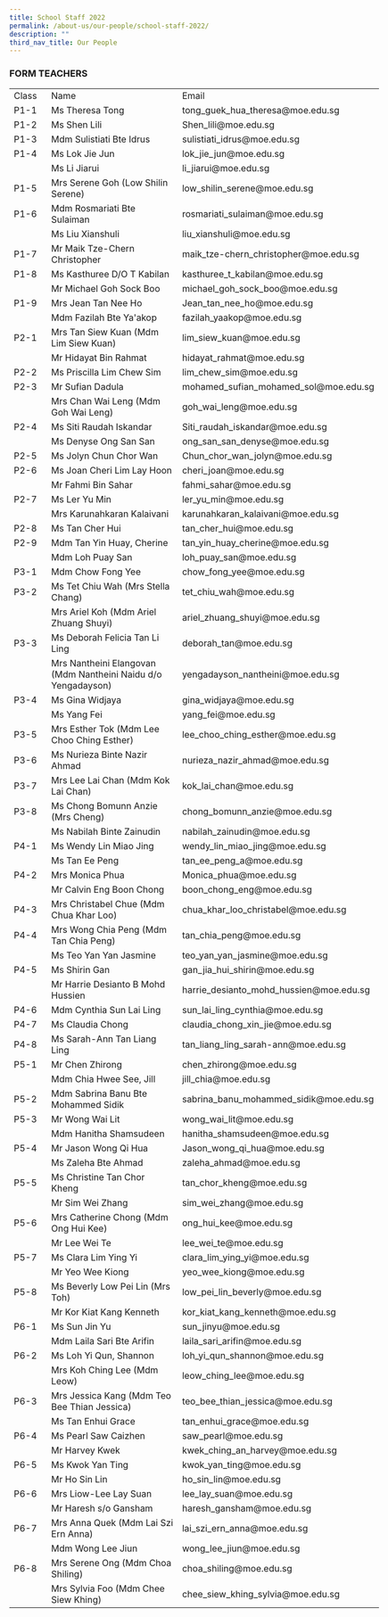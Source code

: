```yaml
---
title: School Staff 2022
permalink: /about-us/our-people/school-staff-2022/
description: ""
third_nav_title: Our People
---
```

<!--table {mso-displayed-decimal-separator:"\\."; mso-displayed-thousand-separator:"\\,";} @page {margin:.75in .7in .75in .7in; mso-header-margin:.3in; mso-footer-margin:.3in;} tr {mso-height-source:auto;} col {mso-width-source:auto;} br {mso-data-placement:same-cell;} td {padding-top:1px; padding-right:1px; padding-left:1px; mso-ignore:padding; color:black; font-size:11.0pt; font-weight:400; font-style:normal; text-decoration:none; font-family:Calibri, sans-serif; mso-font-charset:0; mso-number-format:General; text-align:general; vertical-align:bottom; border:none; mso-background-source:auto; mso-pattern:auto; mso-protection:locked visible; white-space:nowrap; mso-rotate:0;} .xl64 {border:.5pt solid windowtext;} .xl65 {border:.5pt solid windowtext; white-space:normal;} .xl66 {text-align:center; border:.5pt solid windowtext;} .xl67 {font-size:14.0pt; font-weight:700; text-align:center; border:.5pt solid windowtext; background:#D0CECE; mso-pattern:black none;} -->

### **FORM TEACHERS**
<table border="0" cellpadding="0" cellspacing="0" width="663" style="border-collapse:
 collapse;width:497pt"><colgroup><col width="57" style="mso-width-source:userset;mso-width-alt:2084;width:43pt"> <col width="291" style="mso-width-source:userset;mso-width-alt:10642;width:218pt"> <col width="315" style="mso-width-source:userset;mso-width-alt:11520;width:236pt"></colgroup><tbody><tr height="25" style="height:18.75pt"><td height="25" class="xl67" width="57" style="height:18.75pt;width:43pt">Class</td><td class="xl67" width="291" style="border-left:none;width:218pt">Name</td><td class="xl67" width="315" style="border-left:none;width:236pt">Email</td></tr><tr height="20" style="height:15.0pt"><td height="20" class="xl66" style="height:15.0pt;border-top:none">P1-1</td><td class="xl64" style="border-top:none;border-left:none">Ms Theresa Tong</td><td class="xl64" style="border-top:none;border-left:none">tong_guek_hua_theresa@moe.edu.sg</td></tr><tr height="20" style="height:15.0pt"><td height="20" class="xl66" style="height:15.0pt;border-top:none">P1-2</td><td class="xl64" style="border-top:none;border-left:none">Ms Shen Lili</td><td class="xl64" style="border-top:none;border-left:none">Shen_lili@moe.edu.sg</td></tr><tr height="20" style="height:15.0pt"><td height="20" class="xl66" style="height:15.0pt;border-top:none">P1-3</td><td class="xl64" style="border-top:none;border-left:none">Mdm Sulistiati Bte Idrus</td><td class="xl64" style="border-top:none;border-left:none">sulistiati_idrus@moe.edu.sg</td></tr><tr height="20" style="height:15.0pt"><td height="20" class="xl66" style="height:15.0pt;border-top:none">P1-4</td><td class="xl64" style="border-top:none;border-left:none">Ms Lok Jie Jun&nbsp;</td><td class="xl64" style="border-top:none;border-left:none">lok_jie_jun@moe.edu.sg</td></tr><tr height="20" style="height:15.0pt"><td height="20" class="xl66" style="height:15.0pt;border-top:none">&nbsp;</td><td class="xl64" style="border-top:none;border-left:none">Ms Li Jiarui&nbsp;</td><td class="xl64" style="border-top:none;border-left:none">li_jiarui@moe.edu.sg</td></tr><tr height="20" style="height:15.0pt"><td height="20" class="xl66" style="height:15.0pt;border-top:none">P1-5</td><td class="xl64" style="border-top:none;border-left:none">Mrs Serene Goh (Low Shilin Serene)</td><td class="xl64" style="border-top:none;border-left:none">low_shilin_serene@moe.edu.sg</td></tr><tr height="20" style="height:15.0pt"><td height="20" class="xl66" style="height:15.0pt;border-top:none">P1-6</td><td class="xl64" style="border-top:none;border-left:none">Mdm Rosmariati Bte Sulaiman</td><td class="xl64" style="border-top:none;border-left:none">rosmariati_sulaiman@moe.edu.sg</td></tr><tr height="20" style="height:15.0pt"><td height="20" class="xl66" style="height:15.0pt;border-top:none">&nbsp;</td><td class="xl64" style="border-top:none;border-left:none">Ms Liu Xianshuli</td><td class="xl64" style="border-top:none;border-left:none">liu_xianshuli@moe.edu.sg</td></tr><tr height="20" style="height:15.0pt"><td height="20" class="xl66" style="height:15.0pt;border-top:none">P1-7</td><td class="xl64" style="border-top:none;border-left:none">Mr Maik Tze-Chern Christopher&nbsp;</td><td class="xl64" style="border-top:none;border-left:none">maik_tze-chern_christopher@moe.edu.sg</td></tr><tr height="20" style="height:15.0pt"><td height="20" class="xl66" style="height:15.0pt;border-top:none">P1-8</td><td class="xl64" style="border-top:none;border-left:none">Ms Kasthuree D/O T Kabilan</td><td class="xl64" style="border-top:none;border-left:none">kasthuree_t_kabilan@moe.edu.sg</td></tr><tr height="20" style="height:15.0pt"><td height="20" class="xl66" style="height:15.0pt;border-top:none">&nbsp;</td><td class="xl64" style="border-top:none;border-left:none">Mr Michael Goh Sock Boo&nbsp;</td><td class="xl64" style="border-top:none;border-left:none">michael_goh_sock_boo@moe.edu.sg</td></tr><tr height="20" style="height:15.0pt"><td height="20" class="xl66" style="height:15.0pt;border-top:none">P1-9</td><td class="xl64" style="border-top:none;border-left:none">Mrs Jean Tan Nee Ho&nbsp;</td><td class="xl64" style="border-top:none;border-left:none">Jean_tan_nee_ho@moe.edu.sg</td></tr><tr height="20" style="height:15.0pt"><td height="20" class="xl66" style="height:15.0pt;border-top:none">&nbsp;</td><td class="xl64" style="border-top:none;border-left:none">Mdm Fazilah Bte Ya'akop</td><td class="xl64" style="border-top:none;border-left:none">fazilah_yaakop@moe.edu.sg</td></tr><tr height="20" style="height:15.0pt"><td height="20" class="xl66" style="height:15.0pt;border-top:none">P2-1</td><td class="xl64" style="border-top:none;border-left:none">Mrs Tan Siew Kuan (Mdm Lim Siew Kuan)&nbsp;&nbsp;</td><td class="xl64" style="border-top:none;border-left:none">lim_siew_kuan@moe.edu.sg</td></tr><tr height="20" style="height:15.0pt"><td height="20" class="xl66" style="height:15.0pt;border-top:none">&nbsp;</td><td class="xl64" style="border-top:none;border-left:none">Mr Hidayat Bin Rahmat&nbsp;</td><td class="xl64" style="border-top:none;border-left:none">hidayat_rahmat@moe.edu.sg</td></tr><tr height="20" style="height:15.0pt"><td height="20" class="xl66" style="height:15.0pt;border-top:none">P2-2</td><td class="xl64" style="border-top:none;border-left:none">Ms Priscilla Lim Chew Sim&nbsp;&nbsp;</td><td class="xl64" style="border-top:none;border-left:none">lim_chew_sim@moe.edu.sg</td></tr><tr height="20" style="height:15.0pt"><td height="20" class="xl66" style="height:15.0pt;border-top:none">P2-3</td><td class="xl64" style="border-top:none;border-left:none">Mr Sufian Dadula</td><td class="xl64" style="border-top:none;border-left:none">mohamed_sufian_mohamed_sol@moe.edu.sg</td></tr><tr height="20" style="height:15.0pt"><td height="20" class="xl66" style="height:15.0pt;border-top:none">&nbsp;</td><td class="xl64" style="border-top:none;border-left:none">Mrs Chan Wai Leng (Mdm Goh Wai Leng)&nbsp;</td><td class="xl64" style="border-top:none;border-left:none">goh_wai_leng@moe.edu.sg</td></tr><tr height="20" style="height:15.0pt"><td height="20" class="xl66" style="height:15.0pt;border-top:none">P2-4</td><td class="xl64" style="border-top:none;border-left:none">Ms Siti Raudah Iskandar&nbsp;</td><td class="xl64" style="border-top:none;border-left:none">Siti_raudah_iskandar@moe.edu.sg</td></tr><tr height="20" style="height:15.0pt"><td height="20" class="xl66" style="height:15.0pt;border-top:none">&nbsp;</td><td class="xl64" style="border-top:none;border-left:none">Ms Denyse Ong San San</td><td class="xl64" style="border-top:none;border-left:none">ong_san_san_denyse@moe.edu.sg</td></tr><tr height="20" style="height:15.0pt"><td height="20" class="xl66" style="height:15.0pt;border-top:none">P2-5</td><td class="xl64" style="border-top:none;border-left:none">Ms Jolyn Chun Chor Wan&nbsp;</td><td class="xl64" style="border-top:none;border-left:none">Chun_chor_wan_jolyn@moe.edu.sg</td></tr><tr height="20" style="height:15.0pt"><td height="20" class="xl66" style="height:15.0pt;border-top:none">P2-6</td><td class="xl64" style="border-top:none;border-left:none">Ms Joan Cheri Lim Lay Hoon</td><td class="xl64" style="border-top:none;border-left:none">cheri_joan@moe.edu.sg</td></tr><tr height="20" style="height:15.0pt"><td height="20" class="xl66" style="height:15.0pt;border-top:none">&nbsp;</td><td class="xl64" style="border-top:none;border-left:none">Mr Fahmi Bin Sahar&nbsp;</td><td class="xl64" style="border-top:none;border-left:none">fahmi_sahar@moe.edu.sg</td></tr><tr height="20" style="height:15.0pt"><td height="20" class="xl66" style="height:15.0pt;border-top:none">P2-7</td><td class="xl64" style="border-top:none;border-left:none">Ms Ler Yu Min&nbsp;</td><td class="xl64" style="border-top:none;border-left:none">ler_yu_min@moe.edu.sg</td></tr><tr height="20" style="height:15.0pt"><td height="20" class="xl66" style="height:15.0pt;border-top:none">&nbsp;</td><td class="xl64" style="border-top:none;border-left:none">Mrs Karunahkaran Kalaivani&nbsp;</td><td class="xl64" style="border-top:none;border-left:none">karunahkaran_kalaivani@moe.edu.sg</td></tr><tr height="20" style="height:15.0pt"><td height="20" class="xl66" style="height:15.0pt;border-top:none">P2-8</td><td class="xl64" style="border-top:none;border-left:none">Ms Tan Cher Hui&nbsp;</td><td class="xl64" style="border-top:none;border-left:none">tan_cher_hui@moe.edu.sg</td></tr><tr height="20" style="height:15.0pt"><td height="20" class="xl66" style="height:15.0pt;border-top:none">P2-9</td><td class="xl64" style="border-top:none;border-left:none">Mdm Tan Yin Huay, Cherine</td><td class="xl64" style="border-top:none;border-left:none">tan_yin_huay_cherine@moe.edu.sg</td></tr><tr height="20" style="height:15.0pt"><td height="20" class="xl66" style="height:15.0pt;border-top:none">&nbsp;</td><td class="xl64" style="border-top:none;border-left:none">Mdm Loh Puay San</td><td class="xl64" style="border-top:none;border-left:none">loh_puay_san@moe.edu.sg</td></tr><tr height="20" style="height:15.0pt"><td height="20" class="xl66" style="height:15.0pt;border-top:none">P3-1</td><td class="xl64" style="border-top:none;border-left:none">Mdm Chow Fong Yee</td><td class="xl64" style="border-top:none;border-left:none">chow_fong_yee@moe.edu.sg</td></tr><tr height="20" style="height:15.0pt"><td height="20" class="xl66" style="height:15.0pt;border-top:none">P3-2</td><td class="xl64" style="border-top:none;border-left:none">Ms Tet Chiu Wah (Mrs Stella Chang)</td><td class="xl64" style="border-top:none;border-left:none">tet_chiu_wah@moe.edu.sg</td></tr><tr height="20" style="height:15.0pt"><td height="20" class="xl66" style="height:15.0pt;border-top:none">&nbsp;</td><td class="xl64" style="border-top:none;border-left:none">Mrs Ariel Koh (Mdm Ariel Zhuang Shuyi)</td><td class="xl64" style="border-top:none;border-left:none">ariel_zhuang_shuyi@moe.edu.sg</td></tr><tr height="20" style="height:15.0pt"><td height="20" class="xl66" style="height:15.0pt;border-top:none">P3-3</td><td class="xl64" style="border-top:none;border-left:none">Ms Deborah Felicia Tan Li Ling</td><td class="xl64" style="border-top:none;border-left:none">deborah_tan@moe.edu.sg</td></tr><tr height="40" style="height:30.0pt"><td height="40" class="xl66" style="height:30.0pt;border-top:none">&nbsp;</td><td class="xl65" width="291" style="border-top:none;border-left:none;width:218pt">Mrs Nantheini Elangovan<br>(Mdm Nantheini Naidu d/o Yengadayson)</td><td class="xl64" style="border-top:none;border-left:none">yengadayson_nantheini@moe.edu.sg</td></tr><tr height="20" style="height:15.0pt"><td height="20" class="xl66" style="height:15.0pt;border-top:none">P3-4</td><td class="xl64" style="border-top:none;border-left:none">Ms Gina Widjaya&nbsp;</td><td class="xl64" style="border-top:none;border-left:none">gina_widjaya@moe.edu.sg</td></tr><tr height="20" style="height:15.0pt"><td height="20" class="xl66" style="height:15.0pt;border-top:none">&nbsp;</td><td class="xl64" style="border-top:none;border-left:none">Ms Yang Fei</td><td class="xl64" style="border-top:none;border-left:none">yang_fei@moe.edu.sg</td></tr><tr height="20" style="height:15.0pt"><td height="20" class="xl66" style="height:15.0pt;border-top:none">P3-5</td><td class="xl64" style="border-top:none;border-left:none">Mrs Esther Tok (Mdm Lee Choo Ching Esther)</td><td class="xl64" style="border-top:none;border-left:none">lee_choo_ching_esther@moe.edu.sg</td></tr><tr height="20" style="height:15.0pt"><td height="20" class="xl66" style="height:15.0pt;border-top:none">P3-6</td><td class="xl64" style="border-top:none;border-left:none">Ms Nurieza Binte Nazir Ahmad</td><td class="xl64" style="border-top:none;border-left:none">nurieza_nazir_ahmad@moe.edu.sg</td></tr><tr height="20" style="height:15.0pt"><td height="20" class="xl66" style="height:15.0pt;border-top:none">P3-7</td><td class="xl64" style="border-top:none;border-left:none">Mrs Lee Lai Chan (Mdm Kok Lai Chan)</td><td class="xl64" style="border-top:none;border-left:none">kok_lai_chan@moe.edu.sg</td></tr><tr height="20" style="height:15.0pt"><td height="20" class="xl66" style="height:15.0pt;border-top:none">P3-8</td><td class="xl64" style="border-top:none;border-left:none">Ms Chong Bomunn Anzie (Mrs Cheng)</td><td class="xl64" style="border-top:none;border-left:none">chong_bomunn_anzie@moe.edu.sg</td></tr><tr height="20" style="height:15.0pt"><td height="20" class="xl66" style="height:15.0pt;border-top:none">&nbsp;</td><td class="xl64" style="border-top:none;border-left:none">Ms Nabilah Binte Zainudin</td><td class="xl64" style="border-top:none;border-left:none">nabilah_zainudin@moe.edu.sg</td></tr><tr height="20" style="height:15.0pt"><td height="20" class="xl66" style="height:15.0pt;border-top:none">P4-1</td><td class="xl64" style="border-top:none;border-left:none">Ms Wendy Lin Miao Jing&nbsp;</td><td class="xl64" style="border-top:none;border-left:none">wendy_lin_miao_jing@moe.edu.sg</td></tr><tr height="20" style="height:15.0pt"><td height="20" class="xl66" style="height:15.0pt;border-top:none">&nbsp;</td><td class="xl64" style="border-top:none;border-left:none">Ms Tan Ee Peng&nbsp;</td><td class="xl64" style="border-top:none;border-left:none">tan_ee_peng_a@moe.edu.sg</td></tr><tr height="20" style="height:15.0pt"><td height="20" class="xl66" style="height:15.0pt;border-top:none">P4-2</td><td class="xl64" style="border-top:none;border-left:none">Mrs Monica Phua&nbsp;</td><td class="xl64" style="border-top:none;border-left:none">Monica_phua@moe.edu.sg</td></tr><tr height="20" style="height:15.0pt"><td height="20" class="xl66" style="height:15.0pt;border-top:none">&nbsp;</td><td class="xl64" style="border-top:none;border-left:none">Mr Calvin Eng Boon Chong&nbsp;</td><td class="xl64" style="border-top:none;border-left:none">boon_chong_eng@moe.edu.sg</td></tr><tr height="20" style="height:15.0pt"><td height="20" class="xl66" style="height:15.0pt;border-top:none">P4-3</td><td class="xl64" style="border-top:none;border-left:none">Mrs Christabel Chue (Mdm Chua Khar Loo)</td><td class="xl64" style="border-top:none;border-left:none">chua_khar_loo_christabel@moe.edu.sg</td></tr><tr height="20" style="height:15.0pt"><td height="20" class="xl66" style="height:15.0pt;border-top:none">P4-4</td><td class="xl64" style="border-top:none;border-left:none">Mrs Wong Chia Peng (Mdm Tan Chia Peng)</td><td class="xl64" style="border-top:none;border-left:none">tan_chia_peng@moe.edu.sg</td></tr><tr height="20" style="height:15.0pt"><td height="20" class="xl66" style="height:15.0pt;border-top:none">&nbsp;</td><td class="xl64" style="border-top:none;border-left:none">Ms Teo Yan Yan Jasmine</td><td class="xl64" style="border-top:none;border-left:none">teo_yan_yan_jasmine@moe.edu.sg</td></tr><tr height="20" style="height:15.0pt"><td height="20" class="xl66" style="height:15.0pt;border-top:none">P4-5</td><td class="xl64" style="border-top:none;border-left:none">Ms Shirin Gan</td><td class="xl64" style="border-top:none;border-left:none">gan_jia_hui_shirin@moe.edu.sg</td></tr><tr height="20" style="height:15.0pt"><td height="20" class="xl66" style="height:15.0pt;border-top:none">&nbsp;</td><td class="xl64" style="border-top:none;border-left:none">Mr Harrie Desianto B Mohd Hussien&nbsp;</td><td class="xl64" style="border-top:none;border-left:none">harrie_desianto_mohd_hussien@moe.edu.sg</td></tr><tr height="20" style="height:15.0pt"><td height="20" class="xl66" style="height:15.0pt;border-top:none">P4-6</td><td class="xl64" style="border-top:none;border-left:none">Mdm Cynthia Sun Lai Ling</td><td class="xl64" style="border-top:none;border-left:none">sun_lai_ling_cynthia@moe.edu.sg</td></tr><tr height="20" style="height:15.0pt"><td height="20" class="xl66" style="height:15.0pt;border-top:none">P4-7</td><td class="xl64" style="border-top:none;border-left:none">Ms Claudia Chong</td><td class="xl64" style="border-top:none;border-left:none">claudia_chong_xin_jie@moe.edu.sg</td></tr><tr height="20" style="height:15.0pt"><td height="20" class="xl66" style="height:15.0pt;border-top:none">P4-8</td><td class="xl64" style="border-top:none;border-left:none">Ms Sarah-Ann Tan Liang Ling</td><td class="xl64" style="border-top:none;border-left:none">tan_liang_ling_sarah-ann@moe.edu.sg</td></tr><tr height="20" style="height:15.0pt"><td height="20" class="xl66" style="height:15.0pt;border-top:none">P5-1</td><td class="xl64" style="border-top:none;border-left:none">Mr Chen Zhirong</td><td class="xl64" style="border-top:none;border-left:none">chen_zhirong@moe.edu.sg</td></tr><tr height="20" style="height:15.0pt"><td height="20" class="xl66" style="height:15.0pt;border-top:none">&nbsp;</td><td class="xl64" style="border-top:none;border-left:none">Mdm Chia Hwee See, Jill</td><td class="xl64" style="border-top:none;border-left:none">jill_chia@moe.edu.sg</td></tr><tr height="20" style="height:15.0pt"><td height="20" class="xl66" style="height:15.0pt;border-top:none">P5-2</td><td class="xl64" style="border-top:none;border-left:none">Mdm Sabrina Banu Bte Mohammed Sidik</td><td class="xl64" style="border-top:none;border-left:none">sabrina_banu_mohammed_sidik@moe.edu.sg</td></tr><tr height="20" style="height:15.0pt"><td height="20" class="xl66" style="height:15.0pt;border-top:none">P5-3</td><td class="xl64" style="border-top:none;border-left:none">Mr Wong Wai Lit</td><td class="xl64" style="border-top:none;border-left:none">wong_wai_lit@moe.edu.sg</td></tr><tr height="20" style="height:15.0pt"><td height="20" class="xl66" style="height:15.0pt;border-top:none">&nbsp;</td><td class="xl64" style="border-top:none;border-left:none">Mdm Hanitha Shamsudeen</td><td class="xl64" style="border-top:none;border-left:none">hanitha_shamsudeen@moe.edu.sg</td></tr><tr height="20" style="height:15.0pt"><td height="20" class="xl66" style="height:15.0pt;border-top:none">P5-4</td><td class="xl64" style="border-top:none;border-left:none">Mr Jason Wong Qi Hua</td><td class="xl64" style="border-top:none;border-left:none">Jason_wong_qi_hua@moe.edu.sg</td></tr><tr height="20" style="height:15.0pt"><td height="20" class="xl66" style="height:15.0pt;border-top:none">&nbsp;</td><td class="xl64" style="border-top:none;border-left:none">Ms Zaleha Bte Ahmad&nbsp;</td><td class="xl64" style="border-top:none;border-left:none">zaleha_ahmad@moe.edu.sg</td></tr><tr height="20" style="height:15.0pt"><td height="20" class="xl66" style="height:15.0pt;border-top:none">P5-5</td><td class="xl64" style="border-top:none;border-left:none">Ms Christine Tan Chor Kheng&nbsp;</td><td class="xl64" style="border-top:none;border-left:none">tan_chor_kheng@moe.edu.sg</td></tr><tr height="20" style="height:15.0pt"><td height="20" class="xl66" style="height:15.0pt;border-top:none">&nbsp;</td><td class="xl64" style="border-top:none;border-left:none">Mr Sim Wei Zhang&nbsp;</td><td class="xl64" style="border-top:none;border-left:none">sim_wei_zhang@moe.edu.sg</td></tr><tr height="20" style="height:15.0pt"><td height="20" class="xl66" style="height:15.0pt;border-top:none">P5-6</td><td class="xl64" style="border-top:none;border-left:none">Mrs Catherine Chong (Mdm Ong Hui Kee)</td><td class="xl64" style="border-top:none;border-left:none">ong_hui_kee@moe.edu.sg</td></tr><tr height="20" style="height:15.0pt"><td height="20" class="xl66" style="height:15.0pt;border-top:none">&nbsp;</td><td class="xl64" style="border-top:none;border-left:none">Mr Lee Wei Te</td><td class="xl64" style="border-top:none;border-left:none">lee_wei_te@moe.edu.sg</td></tr><tr height="20" style="height:15.0pt"><td height="20" class="xl66" style="height:15.0pt;border-top:none">P5-7</td><td class="xl64" style="border-top:none;border-left:none">Ms Clara Lim Ying Yi&nbsp;</td><td class="xl64" style="border-top:none;border-left:none">clara_lim_ying_yi@moe.edu.sg</td></tr><tr height="20" style="height:15.0pt"><td height="20" class="xl66" style="height:15.0pt;border-top:none">&nbsp;</td><td class="xl64" style="border-top:none;border-left:none">Mr Yeo Wee Kiong&nbsp;</td><td class="xl64" style="border-top:none;border-left:none">yeo_wee_kiong@moe.edu.sg</td></tr><tr height="20" style="height:15.0pt"><td height="20" class="xl66" style="height:15.0pt;border-top:none">P5-8</td><td class="xl64" style="border-top:none;border-left:none">Ms Beverly Low Pei Lin (Mrs Toh)</td><td class="xl64" style="border-top:none;border-left:none">low_pei_lin_beverly@moe.edu.sg</td></tr><tr height="20" style="height:15.0pt"><td height="20" class="xl66" style="height:15.0pt;border-top:none">&nbsp;</td><td class="xl64" style="border-top:none;border-left:none">Mr Kor Kiat Kang Kenneth</td><td class="xl64" style="border-top:none;border-left:none">kor_kiat_kang_kenneth@moe.edu.sg</td></tr><tr height="20" style="height:15.0pt"><td height="20" class="xl66" style="height:15.0pt;border-top:none">P6-1</td><td class="xl64" style="border-top:none;border-left:none">Ms Sun Jin Yu</td><td class="xl64" style="border-top:none;border-left:none">sun_jinyu@moe.edu.sg</td></tr><tr height="20" style="height:15.0pt"><td height="20" class="xl66" style="height:15.0pt;border-top:none">&nbsp;</td><td class="xl64" style="border-top:none;border-left:none">Mdm Laila Sari Bte Arifin&nbsp;&nbsp;</td><td class="xl64" style="border-top:none;border-left:none">laila_sari_arifin@moe.edu.sg</td></tr><tr height="20" style="height:15.0pt"><td height="20" class="xl66" style="height:15.0pt;border-top:none">P6-2</td><td class="xl64" style="border-top:none;border-left:none">Ms Loh Yi Qun, Shannon</td><td class="xl64" style="border-top:none;border-left:none">loh_yi_qun_shannon@moe.edu.sg</td></tr><tr height="20" style="height:15.0pt"><td height="20" class="xl66" style="height:15.0pt;border-top:none">&nbsp;</td><td class="xl64" style="border-top:none;border-left:none">Mrs Koh Ching Lee (Mdm Leow)</td><td class="xl64" style="border-top:none;border-left:none">leow_ching_lee@moe.edu.sg</td></tr><tr height="20" style="height:15.0pt"><td height="20" class="xl66" style="height:15.0pt;border-top:none">P6-3</td><td class="xl64" style="border-top:none;border-left:none">Mrs Jessica Kang (Mdm Teo Bee Thian Jessica)&nbsp;</td><td class="xl64" style="border-top:none;border-left:none">teo_bee_thian_jessica@moe.edu.sg</td></tr><tr height="20" style="height:15.0pt"><td height="20" class="xl66" style="height:15.0pt;border-top:none">&nbsp;</td><td class="xl64" style="border-top:none;border-left:none">Ms Tan Enhui Grace</td><td class="xl64" style="border-top:none;border-left:none">tan_enhui_grace@moe.edu.sg</td></tr><tr height="20" style="height:15.0pt"><td height="20" class="xl66" style="height:15.0pt;border-top:none">P6-4</td><td class="xl64" style="border-top:none;border-left:none">Ms Pearl Saw Caizhen&nbsp;</td><td class="xl64" style="border-top:none;border-left:none">saw_pearl@moe.edu.sg</td></tr><tr height="20" style="height:15.0pt"><td height="20" class="xl66" style="height:15.0pt;border-top:none">&nbsp;</td><td class="xl64" style="border-top:none;border-left:none">Mr Harvey Kwek&nbsp;</td><td class="xl64" style="border-top:none;border-left:none">kwek_ching_an_harvey@moe.edu.sg</td></tr><tr height="20" style="height:15.0pt"><td height="20" class="xl66" style="height:15.0pt;border-top:none">P6-5</td><td class="xl64" style="border-top:none;border-left:none">Ms Kwok Yan Ting</td><td class="xl64" style="border-top:none;border-left:none">kwok_yan_ting@moe.edu.sg</td></tr><tr height="20" style="height:15.0pt"><td height="20" class="xl66" style="height:15.0pt;border-top:none">&nbsp;</td><td class="xl64" style="border-top:none;border-left:none">Mr Ho Sin Lin&nbsp;</td><td class="xl64" style="border-top:none;border-left:none">ho_sin_lin@moe.edu.sg</td></tr><tr height="20" style="height:15.0pt"><td height="20" class="xl66" style="height:15.0pt;border-top:none">P6-6</td><td class="xl64" style="border-top:none;border-left:none">Mrs Liow-Lee Lay Suan</td><td class="xl64" style="border-top:none;border-left:none">lee_lay_suan@moe.edu.sg</td></tr><tr height="20" style="height:15.0pt"><td height="20" class="xl66" style="height:15.0pt;border-top:none">&nbsp;</td><td class="xl64" style="border-top:none;border-left:none">Mr Haresh s/o Gansham&nbsp;</td><td class="xl64" style="border-top:none;border-left:none">haresh_gansham@moe.edu.sg</td></tr><tr height="20" style="height:15.0pt"><td height="20" class="xl66" style="height:15.0pt;border-top:none">P6-7</td><td class="xl64" style="border-top:none;border-left:none">Mrs Anna Quek (Mdm Lai Szi Ern Anna)</td><td class="xl64" style="border-top:none;border-left:none">lai_szi_ern_anna@moe.edu.sg</td></tr><tr height="20" style="height:15.0pt"><td height="20" class="xl66" style="height:15.0pt;border-top:none">&nbsp;</td><td class="xl64" style="border-top:none;border-left:none">Mdm Wong Lee Jiun</td><td class="xl64" style="border-top:none;border-left:none">wong_lee_jiun@moe.edu.sg</td></tr><tr height="20" style="height:15.0pt"><td height="20" class="xl66" style="height:15.0pt;border-top:none">P6-8</td><td class="xl64" style="border-top:none;border-left:none">Mrs Serene Ong (Mdm Choa Shiling)</td><td class="xl64" style="border-top:none;border-left:none">choa_shiling@moe.edu.sg</td></tr><tr height="20" style="height:15.0pt"><td height="20" class="xl66" style="height:15.0pt;border-top:none">&nbsp;</td><td class="xl64" style="border-top:none;border-left:none">Mrs Sylvia Foo (Mdm Chee Siew Khing)</td><td class="xl64" style="border-top:none;border-left:none">chee_siew_khing_sylvia@moe.edu.sg</td></tr></tbody></table>